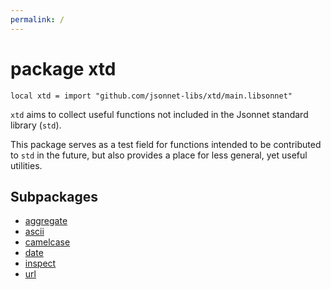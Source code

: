 ```yaml
---
permalink: /
---
```


# package xtd

```jsonnet
local xtd = import "github.com/jsonnet-libs/xtd/main.libsonnet"
```

`xtd` aims to collect useful functions not included in the Jsonnet standard library (`std`).

This package serves as a test field for functions intended to be contributed to `std`
in the future, but also provides a place for less general, yet useful utilities.


## Subpackages

* [aggregate](aggregate.md)
* [ascii](ascii.md)
* [camelcase](camelcase.md)
* [date](date.md)
* [inspect](inspect.md)
* [url](url.md)